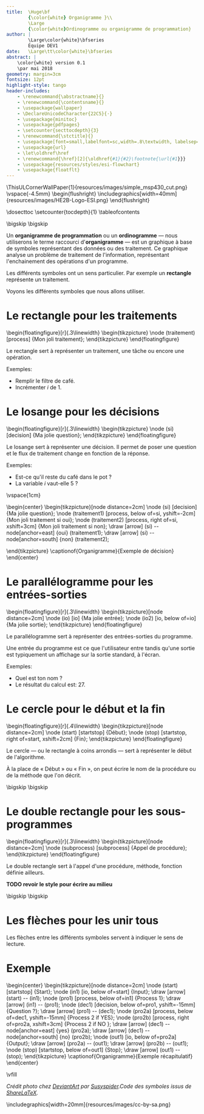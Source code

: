 ```yaml
---
title:  \Huge\bf
		{\color{white} Organigramme }\\
		\Large
		{\color{white}Ordinogramme ou organigramme de programmation}
author: |
		\Large\color{white}\bfseries 
		Équipe DEV1
date: 	\Large\tt\color{white}\bfseries 
abstract: |
	\color{white} version 0.1
	\par mai 2018
geometry: margin=3cm
fontsize: 12pt
highlight-style: tango
header-includes:
	- \renewcommand{\abstractname}{}
	- \renewcommand{\contentsname}{}
	- \usepackage{wallpaper}
	- \DeclareUnicodeCharacter{22C5}{·}
	- \usepackage{minitoc}
	- \usepackage{pdfpages}
	- \setcounter{secttocdepth}{3}
	- \renewcommand{\stctitle}{}
	- \usepackage[font=small,labelfont=sc,width=.8\textwidth, labelsep=endash]{caption}
	- \usepackage{url}
	- \let\oldhref\href
	- \renewcommand{\href}[2]{\oldhref{#1}{#2}\footnote{\url{#1}}} 
	- \usepackage{resources/styles/esi-flowchart}
	- \usepackage{floatflt}
---
```


<!-- ajout d'une image et du logo -->
\ThisULCornerWallPaper{1}{resources/images/simple_msp430_cut.png}
\vspace{-4.5mm}
\begin{flushright}
\includegraphics[width=40mm]{resources/images/HE2B-Logo-ESI.png}
\end{flushright}


\dosecttoc
\setcounter{tocdepth}{1}
\tableofcontents

\bigskip 
\bigskip 


Un **organigramme de programmation** ou un **ordinogramme** — nous utiliserons
le terme raccourci d'**organigramme** — est un graphique à base de symboles
représentant des données ou des traitement. Ce graphique analyse un problème de
traitement de l'information, représentant l'enchainement des opérations d'un
programme. 

Les différents symboles ont un sens particulier. Par exemple un **rectangle**
représente un traitement. 

Voyons les différents symboles que nous allons utiliser.


# Le rectangle pour les traitements

\begin{floatingfigure}[r]{.3\linewidth}
	\begin{tikzpicture}
		\node (traitement) [process] {Mon joli traitement};
	\end{tikzpicture}
\end{floatingfigure}

Le rectangle sert à représenter un traitement, une tâche ou encore une opération. 

Exemples:

- Remplir le filtre de café.
- Incrémenter *i* de 1.


# Le losange pour les décisions

\begin{floatingfigure}[r]{.3\linewidth}
	\begin{tikzpicture}
		\node (si) [decision] {Ma jolie question};
	\end{tikzpicture}
\end{floatingfigure}

Le losange sert à représenter une décision. Il permet de poser une question et 
le flux de traitement change en fonction de la réponse. 

Exemples:

- Est-ce qu'il reste du café dans le pot ?
- La variable *i* vaut-elle 5 ? 

\vspace{1cm}

\begin{center}
\begin{tikzpicture}[node distance=2cm]
		\node (si) [decision] {Ma jolie question};
		\node (traitement1) [process, below of=si, yshift=-2cm] 
			{Mon joli traitement si oui};
		\node (traitement2) [process, right of=si, xshift=3cm] 
			{Mon joli traitement si non};
		\draw [arrow] (si) -- node[anchor=east] {oui} (traitement1);
		\draw [arrow] (si) -- node[anchor=south] {non} (traitement2);

\end{tikzpicture}
\captionof{Organigramme}{Exemple de décision}
\end{center}


# Le parallélogramme pour les entrées-sorties

\begin{floatingfigure}[r]{.3\linewidth}
	\begin{tikzpicture}[node distance=2cm]
		\node (io) [io] {Ma jolie entrée};
		\node (io2) [io, below of=io] {Ma jolie sortie};
	\end{tikzpicture}
\end{floatingfigure}

Le parallélogramme sert à représenter des entrées-sorties du programme. 

Une entrée du programme est ce que l'utilisateur entre tandis qu'une sortie est typiquement un affichage sur la sortie standard, à l'écran. 

Exemples:

- Quel est ton nom ?
- Le résultat du calcul est: 27.


# Le cercle pour le début et la fin

\begin{floatingfigure}[r]{.4\linewidth}
	\begin{tikzpicture}[node distance=2cm]
		\node (start) [startstop] {Début};
		\node (stop) [startstop, right of=start, xshift=2cm] {Fin};
	\end{tikzpicture}
\end{floatingfigure}

Le cercle — ou le rectangle à coins arrondis — sert à représenter le début de
l'algorithme.

À la place de « Début » ou « Fin », on peut écrire le nom de la procédure ou de
la méthode que l'on décrit. 

\bigskip
\bigskip


# Le double rectangle pour les sous-programmes

\begin{floatingfigure}[r]{.3\linewidth}
	\begin{tikzpicture}[node distance=2cm]
		\node (subprocess) [subprocess] {Appel de procédure};
	\end{tikzpicture}
\end{floatingfigure}

Le double rectangle sert à l'appel d'une procédure, méthode, fonction définie
ailleurs. 

**TODO revoir le style pour écrire au milieu**

\bigskip
\bigskip

# Les flèches pour les unir tous

Les flèches entre les différents symboles servent à indiquer le sens de lecture.



# Exemple

\begin{center}
\begin{tikzpicture}[node distance=2cm]
\node (start) [startstop] {Start};
\node (in1) [io, below of=start] {Input};
\draw [arrow] (start) -- (in1);
\node (pro1) [process, below of=in1] {Process 1};
\draw [arrow] (in1) -- (pro1);
\node (dec1) [decision, below of=pro1, yshift=-15mm] {Question ?};
\draw [arrow] (pro1) -- (dec1);
\node (pro2a) [process, below of=dec1, yshift=-15mm] {Process 2 if YES};
\node (pro2b) [process, right of=pro2a, xshift=3cm] {Process 2 if NO };
\draw [arrow] (dec1) -- node[anchor=east] {yes} (pro2a);
\draw [arrow] (dec1) -- node[anchor=south] {no} (pro2b);
\node (out1) [io, below of=pro2a] {Output};
\draw [arrow] (pro2a) -- (out1);
\draw [arrow] (pro2b) -- (out1);
\node (stop) [startstop, below of=out1] {Stop};
\draw [arrow] (out1) -- (stop);
\end{tikzpicture}
\captionof{Organigramme}{Exemple récapitulatif}
\end{center}


\vfill

*Crédit photo chez [DeviantArt][deviantart] par [Susyspider][by].Code des
symboles issus de [ShareLaTeX][lien].*

\includegraphics[width=20mm]{resources/images/cc-by-sa.png}


[deviantart]:http://deviantart.com
[by]:https://www.deviantart.com/art/Simple-MSP430-Game-Subroutine-Flowcharts-302014732
[lien]:https://fr.sharelatex.com/blog/2013/08/29/tikz-series-pt3.html
